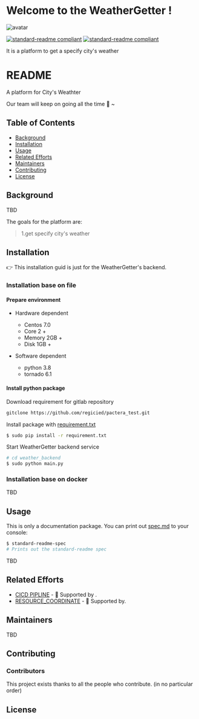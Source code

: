 # Welcome to the WeatherGetter !

![avatar](FilesFolder/imageonline-co-textimage_1.png)


[![standard-readme compliant](https://api.travis-ci.org/spacewander/termdump.svg)](http://100.98.97.86)
[![standard-readme compliant](https://img.shields.io/badge/lincense-sdu_cn_cloud-green)](https://gitlab.rosetta.ericssondevops.com/sdu-cn/sdu-cn-cloud)

It is a platform to get a specify city's weather

# README

A platform for City's Weathter

Our team will keep on going all the time 🚀 ~

## Table of Contents

- [Background](#background)
- [Installation](#Installation)
- [Usage](#usage)
- [Related Efforts](#related-efforts)
- [Maintainers](#maintainers)
- [Contributing](#contributing)
- [License](#license)

## Background

TBD

The goals for the platform are:

>1.get specify city's weather
 
 
## Installation

👉 This installation guid is just for the WeatherGetter's backend.

### Installation base on file

#### Prepare environment 

* Hardware dependent

    - Centos 7.0
    - Core 2 +
    - Memory 2GB +
    - Disk 1GB +
 
* Software dependent

    - python 3.8
    - tornado 6.1
 
#### Install python package


Download requirement for gitlab repository

    
```sh
gitclone https://github.com/regicied/pactera_test.git
```
    

Install package with [requirement.txt](https://github.com/regicied/pactera_test/blob/main/weather_backend/requirement.txt)

    
```sh
$ sudo pip install -r requirement.txt
```

Start WeatherGetter backend service

```sh
# cd weather_backend
$ sudo python main.py
```
    
### Installation base on docker

TBD
    
## Usage

This is only a documentation package. You can print out [spec.md](spec.md) to your console:

```sh
$ standard-readme-spec
# Prints out the standard-readme spec
```
TBD
## Related Efforts

- [CICD PIPLINE]() - 💌 Supported by .
- [RESOURCE_COORDINATE]() - 🍹 Supported by.

## Maintainers
TBD

## Contributing



### Contributors

This project exists thanks to all the people who contribute.  (in no particular order)


## License

